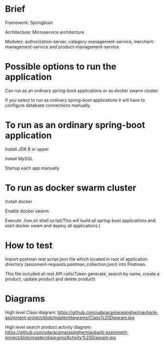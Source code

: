 # Brief

 Framework: Springboot
 
 Architecture: Microservice architecture
 
 Modules: authorization-server, category-management-service, merchant-management-service and product-management-service

# Possible options to run the application

Can run as an ordinary spring-boot applications or as docker swarm cluster.

If you select to run as ordinary spring-boot applications it will have to configure database connections manually. 

# To run as an ordinary spring-boot application

Install JDK 8 or upper

Install MySQL

Startup each app manually

# To run as docker swarm cluster

Install docker

Enable docker swarm

Execute ./run.sh shell script(This will build all spring-boot applications and start docker swam and deploy all applications.)

# How to test

Import postman test script json file which located in root of application directory (assisment-requests.postman_collection.json) into Postman.

This file included all rest API calls(Token generate, search by name, create a product, update product and delete product)

# Diagrams

High level Class diagram: https://github.com/udaracamarasinghe/maybank-assinment-project/blob/master/diagrams/Class%20Diagram.jpg

High level search product activity diagram: https://github.com/udaracamarasinghe/maybank-assinment-project/blob/master/diagrams/Activity%20Diagram.jpg
